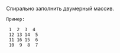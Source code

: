 Спирально заполнить двумерный массив.
```
Пример:

 1  2  3  4
 12 13 14  5
 11 16 15  6
 10  9  8  7 
```

